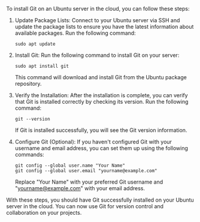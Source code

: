 To install Git on an Ubuntu server in the cloud, you can follow these steps:

1. Update Package Lists:
   Connect to your Ubuntu server via SSH and update the package lists to ensure you have the latest information about available packages. Run the following command:
   ```
   sudo apt update
   ```

2. Install Git:
   Run the following command to install Git on your server:
   ```
   sudo apt install git
   ```

   This command will download and install Git from the Ubuntu package repository.

3. Verify the Installation:
   After the installation is complete, you can verify that Git is installed correctly by checking its version. Run the following command:
   ```
   git --version
   ```

   If Git is installed successfully, you will see the Git version information.

4. Configure Git (Optional):
   If you haven't configured Git with your username and email address, you can set them up using the following commands:
   ```
   git config --global user.name "Your Name"
   git config --global user.email "yourname@example.com"
   ```

   Replace "Your Name" with your preferred Git username and "yourname@example.com" with your email address.

With these steps, you should have Git successfully installed on your Ubuntu server in the cloud. You can now use Git for version control and collaboration on your projects.